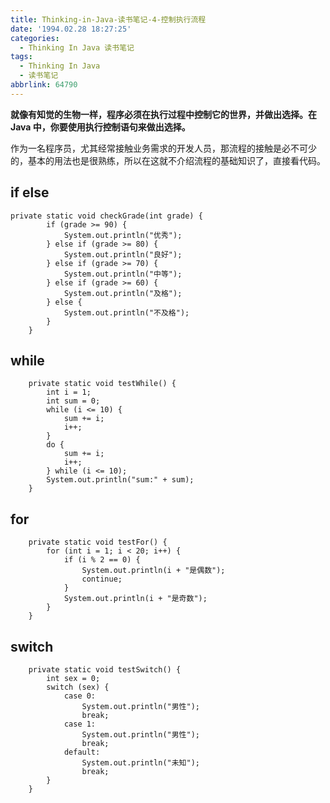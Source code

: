 ```yaml
---
title: Thinking-in-Java-读书笔记-4-控制执行流程
date: '1994.02.28 18:27:25'
categories:
  - Thinking In Java 读书笔记
tags:
  - Thinking In Java
  - 读书笔记
abbrlink: 64790
---
```


**就像有知觉的生物一样，程序必须在执行过程中控制它的世界，并做出选择。在 Java 中，你要使用执行控制语句来做出选择。**

作为一名程序员，尤其经常接触业务需求的开发人员，那流程的接触是必不可少的，基本的用法也是很熟练，所以在这就不介绍流程的基础知识了，直接看代码。

<!-- more -->

## if else

```
private static void checkGrade(int grade) {
        if (grade >= 90) {
            System.out.println("优秀");
        } else if (grade >= 80) {
            System.out.println("良好");
        } else if (grade >= 70) {
            System.out.println("中等");
        } else if (grade >= 60) {
            System.out.println("及格");
        } else {
            System.out.println("不及格");
        }
    }
```

## while

```
    private static void testWhile() {
        int i = 1;
        int sum = 0;
        while (i <= 10) {
            sum += i;
            i++;
        }
        do {
            sum += i;
            i++;
        } while (i <= 10);
        System.out.println("sum:" + sum);
    }
```

## for

```
    private static void testFor() {
        for (int i = 1; i < 20; i++) {
            if (i % 2 == 0) {
                System.out.println(i + "是偶数");
                continue;
            }
            System.out.println(i + "是奇数");
        }
    }
```

## switch

```
    private static void testSwitch() {
        int sex = 0;
        switch (sex) {
            case 0:
                System.out.println("男性");
                break;
            case 1:
                System.out.println("男性");
                break;
            default:
                System.out.println("未知");
                break;
        }
    }
```